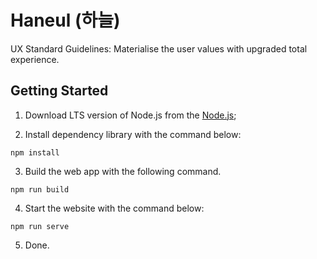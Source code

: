 # Haneul (하늘)
UX Standard Guidelines: Materialise the user values with upgraded total experience.

## Getting Started
1. Download LTS version of Node.js from the [Node.js](https://nodejs.org/en/);

2. Install dependency library with the command below:
```
npm install
```

3. Build the web app with the following command.
```
npm run build
```

4. Start the website with the command below:
```
npm run serve
```

5. Done.